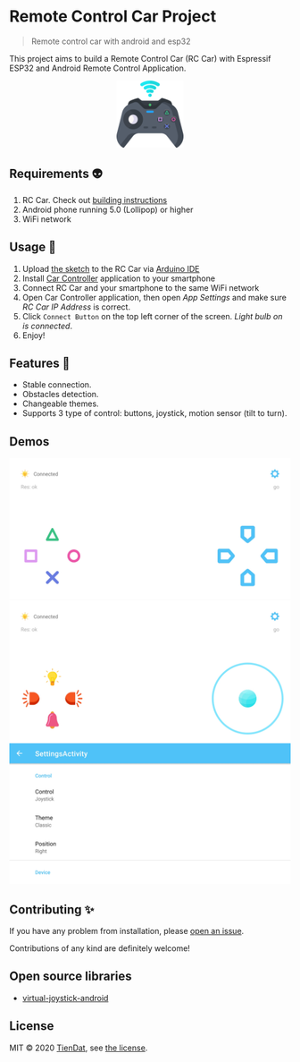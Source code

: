 # Remote Control Car Project
> Remote control car with android and esp32

This project aims to build a Remote Control Car (RC Car) with Espressif ESP32 and Android Remote Control Application.

<p align="center">
  <img src="https://github.com/tiendat77/remote-control-car/blob/master/assets/app-icon.png" with="120px" height="120px" alt="logo" />
</p>

## Requirements :alien:
1. RC Car. Check out [building instructions](https://github.com/tiendat77/remote-control-car/tree/master/esp32)
2. Android phone running 5.0 (Lollipop) or higher
3. WiFi network

## Usage :book:
1. Upload [the sketch](https://github.com/tiendat77/remote-control-car/blob/master/esp32/esp32.ino) to the RC Car via [Arduino IDE](https://www.arduino.cc/en/software)
2. Install [Car Controller](https://github.com/tiendat77/remote-control-car/blob/master/CarController.apk) application to your smartphone
3. Connect RC Car and your smartphone to the same WiFi network
4. Open Car Controller application, then open *App Settings* and make sure *RC Car IP Address* is correct.
5. Click `Connect Button` on the top left corner of the screen. *Light bulb on is connected*.
6. Enjoy!

## Features :muscle:
- Stable connection.
- Obstacles detection.
- Changeable themes.
- Supports 3 type of control: buttons, joystick, motion sensor (tilt to turn).

## Demos

<img src="https://github.com/tiendat77/remote-control-car/blob/master/assets/demo_1.jpg" alt="demo_1" />

<img src="https://github.com/tiendat77/remote-control-car/blob/master/assets/demo_2.jpg" alt="demo_2" />

<img src="https://github.com/tiendat77/remote-control-car/blob/master/assets/demo_3.jpg" alt="demo_3" />

## Contributing :sparkles:

If you have any problem from installation, please [open an issue](https://github.com/tiendat77/remote-control-car/issues/new).

Contributions of any kind are definitely welcome!

## Open source libraries
- [virtual-joystick-android](https://github.com/controlwear/virtual-joystick-android)

## License

MIT © 2020 [TienDat](mailto:huynhztienzdat@gmail.com), see [the license](https://github.com/tiendat77/remote-control-car/blob/master/LICENSE).
